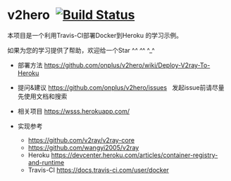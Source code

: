 # v2hero  [![Build Status](https://travis-ci.org/onplus/v2hero.svg?branch=core-3.1)](https://travis-ci.org/onplus/v2hero)
本项目是一个利用Travis-CI部署Docker到Heroku 的学习示例。

如果为您的学习提供了帮助，欢迎给一个Star ^_^ ^_^ ^_^

* 部署方法
   https://github.com/onplus/v2hero/wiki/Deploy-V2ray-To-Heroku
  
* 提问&建议
   https://github.com/onplus/v2hero/issues
   发起issue前请尽量先使用文档和搜索

* 相关项目
   https://wsss.herokuapp.com/

* 实现参考 
   - https://github.com/v2ray/v2ray-core
   - https://github.com/wangyi2005/v2ray
   - Heroku https://devcenter.heroku.com/articles/container-registry-and-runtime
   - Travis-CI https://docs.travis-ci.com/user/docker
